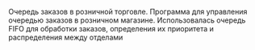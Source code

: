 Очередь заказов в розничной торговле. Программа для управления очередью заказов в розничном магазине. Использовалась очередь FIFO для обработки заказов, определения их приоритета и распределения между отделами
